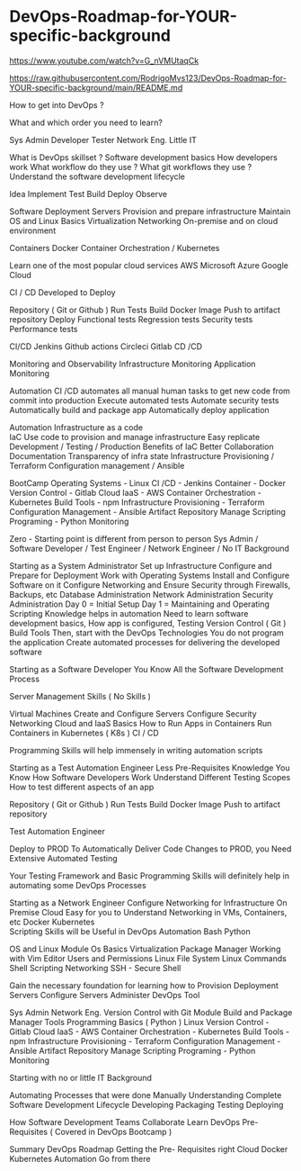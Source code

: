 # DevOps-Roadmap-for-YOUR-specific-background

https://www.youtube.com/watch?v=G_nVMUtaqCk

https://raw.githubusercontent.com/RodrigoMvs123/DevOps-Roadmap-for-YOUR-specific-background/main/README.md

How to get into DevOps ?

What and which order you need to learn? 

Sys Admin 
Developer 
Tester 
Network Eng. 
Little IT 

What is DevOps skillset ?
Software development basics 
How developers work 
What workflow do they use ?
What git workflows they use ?
Understand the software development lifecycle 

Idea 
Implement 
Test
Build 
Deploy 
Observe 

Software Deployment 
Servers 
Provision and prepare infrastructure 
Maintain
OS and Linux Basics 
Virtualization 
Networking 
On-premise and on cloud environment 


Containers 
Docker 
Container Orchestration / Kubernetes 

Learn one of the most popular cloud services 
AWS
Microsoft Azure 
Google Cloud 


CI / CD
Developed to Deploy 

Repository ( Git or Github ) 
Run Tests 
Build Docker Image 
Push to artifact repository 
Deploy 
Functional tests 
Regression tests
Security tests 
Performance tests 

CI/CD 
Jenkins 
Github actions 
Circleci
Gitlab CD /CD 

Monitoring and Observability 
Infrastructure Monitoring 
Application Monitoring 

Automation 
CI /CD automates all manual human tasks to get new code from commit into production 
Execute automated tests
Automate security tests 
Automatically build and package app 
Automatically deploy application 

Automation 
Infrastructure as a code  
IaC Use code to provision and manage infrastructure 
Easy replicate 
Development / Testing / Production 
Benefits of IaC 
Better Collaboration
Documentation 
Transparency of infra state 
Infrastructure Provisioning / Terraform 
Configuration management / Ansible 

BootCamp 
Operating Systems - Linux 
CI /CD - Jenkins 
Container - Docker 
Version Control - Gitlab 
Cloud IaaS - AWS 
Container Orchestration - Kubernetes 
Build Tools - npm 
Infrastructure Provisioning - Terraform 
Configuration Management - Ansible 
Artifact Repository Manage
Scripting Programing - Python 
Monitoring 


Zero - Starting point is different from person to person 
Sys Admin / Software Developer / Test Engineer / Network Engineer / No IT Background 


Starting as a System Administrator 
Set up Infrastructure 
Configure and Prepare for Deployment 
Work with Operating Systems 
Install and Configure Software on it 
Configure Networking and Ensure Security  through Firewalls, Backups, etc
Database Administration 
Network Administration 
Security Administration 
Day 0 = Initial Setup 
Day 1 = Maintaining and Operating 
Scripting Knowledge helps in automation 
Need to learn software development basics, 
How app is configured,
Testing 
Version Control ( Git ) 
Build Tools 
Then, start with the DevOps Technologies 
You do not program the application 
Create automated processes for delivering the developed software 


Starting as a Software Developer 
You Know All the Software Development Process 

Server Management Skills ( No Skills ) 

Virtual Machines 
Create and Configure Servers 
Configure Security
Networking 
Cloud and IaaS Basics 
How to Run Apps in Containers 
Run Containers in Kubernetes ( K8s ) 
CI / CD 

Programming Skills will help immensely in writing automation scripts 


Starting as a Test Automation Engineer
Less Pre-Requisites Knowledge 
You Know How Software Developers Work 
Understand Different Testing Scopes 
How to test different aspects of an app 

Repository ( Git or Github ) 
Run Tests 
Build Docker Image 
Push to artifact repository 

Test Automation Engineer

Deploy to PROD 
To Automatically Deliver Code Changes to PROD, you Need Extensive Automated Testing
  
Your Testing Framework and Basic Programming Skills will definitely help in automating some DevOps Processes


Starting as a Network Engineer
Configure Networking for Infrastructure 
On Premise 
Cloud 
Easy for you to Understand Networking in VMs, Containers, etc
Docker 
Kubernetes   
Scripting Skills will be Useful in DevOps Automation 
Bash 
Python


OS and Linux Module 
Os Basics
Virtualization 
Package Manager 
Working with Vim Editor
Users and Permissions 
Linux File System 
Linux Commands
Shell Scripting 
Networking 
SSH - Secure Shell 

Gain the necessary foundation for learning how to 
Provision Deployment Servers
Configure Servers 
Administer DevOps Tool 

Sys Admin 
Network Eng. 
Version Control with Git Module 
Build and Package Manager Tools 
Programming Basics ( Python ) 
Linux 
Version Control - Gitlab 
Cloud IaaS - AWS 
Container Orchestration - Kubernetes 
Build Tools - npm 
Infrastructure Provisioning - Terraform 
Configuration Management - Ansible 
Artifact Repository Manage
Scripting Programing - Python 
Monitoring 

Starting with no or little IT Background 


Automating Processes that were done Manually 
Understanding Complete Software Development Lifecycle 
Developing 
Packaging 
Testing 
Deploying 

How Software Development Teams Collaborate 
Learn DevOps Pre-Requisites ( Covered in DevOps Bootcamp ) 

Summary 
DevOps Roadmap
Getting the Pre- Requisites right 
Cloud 
Docker
Kubernetes 
Automation
Go from there 
  


 

